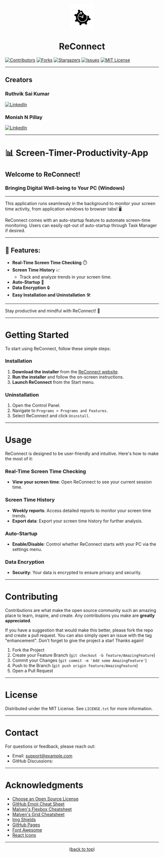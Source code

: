 <div align="center">
    <img src="assets/ReConnect Logo.png" alt="Logo" width="80" height="80">
    <h1>ReConnect</h1>
</div>


<!-- Shields -->
[![Contributors][contributors-shield]][contributors-url]
[![Forks][forks-shield]][forks-url]
[![Stargazers][stars-shield]][stars-url]
[![Issues][issues-shield]][issues-url]
[![MIT License][license-shield]][license-url]

---

## Creators

### Ruthvik Sai Kumar
[![LinkedIn][linkedin-shield]][linkedin-url-ruthvik]

### Monish N Pillay
[![LinkedIn][linkedin-shield]][linkedin-url-monish]

---

<!-- Shield URLs -->

# 📊 Screen-Timer-Productivity-App

## Welcome to ReConnect!
### Bringing Digital Well-being to Your PC (Windows)

---

This application runs seamlessly in the background to monitor your screen time activity, from application windows to browser tabs! 🖥️

ReConnect comes with an auto-startup feature to automate screen-time monitoring. Users can easily opt-out of auto-startup through Task Manager if desired.

---

## 🌟 Features:

- **Real-Time Screen Time Checking** ⏱️
- **Screen Time History** 📈
  - Track and analyze trends in your screen time.
- **Auto-Startup** 🔄
- **Data Encryption** 🔒
- **Easy Installation and Uninstallation** 🛠️

---

Stay productive and mindful with ReConnect! 🚀

---

# Getting Started

To start using ReConnect, follow these simple steps:

### Installation

1. **Download the installer** from the [ReConnect website](https://example.com).
2. **Run the installer** and follow the on-screen instructions.
3. **Launch ReConnect** from the Start menu.

### Uninstallation

1. Open the Control Panel.
2. Navigate to `Programs > Programs and Features`.
3. Select ReConnect and click `Uninstall`.

---

# Usage

ReConnect is designed to be user-friendly and intuitive. Here's how to make the most of it:

### Real-Time Screen Time Checking

- **View your screen time**: Open ReConnect to see your current session time.

### Screen Time History

- **Weekly reports**: Access detailed reports to monitor your screen time trends.
- **Export data**: Export your screen time history for further analysis.

### Auto-Startup

- **Enable/Disable**: Control whether ReConnect starts with your PC via the settings menu.

### Data Encryption

- **Security**: Your data is encrypted to ensure privacy and security.

---

# Contributing

Contributions are what make the open source community such an amazing place to learn, inspire, and create. Any contributions you make are **greatly appreciated**.

If you have a suggestion that would make this better, please fork the repo and create a pull request. You can also simply open an issue with the tag "enhancement".
Don't forget to give the project a star! Thanks again!

1. Fork the Project
2. Create your Feature Branch (`git checkout -b feature/AmazingFeature`)
3. Commit your Changes (`git commit -m 'Add some AmazingFeature'`)
4. Push to the Branch (`git push origin feature/AmazingFeature`)
5. Open a Pull Request

---

# License

Distributed under the MIT License. See `LICENSE.txt` for more information.

---

# Contact

For questions or feedback, please reach out:

- Email: [support@example.com](mailto:support@example.com)
- GitHub Discussions: <Here>

---

# Acknowledgments

- [Choose an Open Source License](https://choosealicense.com)
- [GitHub Emoji Cheat Sheet](https://www.webpagefx.com/tools/emoji-cheat-sheet)
- [Malven's Flexbox Cheatsheet](https://flexbox.malven.co/)
- [Malven's Grid Cheatsheet](https://grid.malven.co/)
- [Img Shields](https://shields.io)
- [GitHub Pages](https://pages.github.com)
- [Font Awesome](https://fontawesome.com)
- [React Icons](https://react-icons.github.io/react-icons/search)

---

<p align="center">(<a href="https://github.com/RuthvikSaiKumar/Screen-Timer-Productivity-App-App/tree/main?tab=readme-ov-file#-screen-timer-productivity-app">back to top</a>)</p>


[contributors-shield]: https://img.shields.io/github/contributors/RuthvikSaiKumar/Screen-Timer-Productivity-App.svg?style=for-the-badge
[contributors-url]: https://github.com/RuthvikSaiKumar/Screen-Timer-Productivity-App/graphs/contributors
[forks-shield]: https://img.shields.io/github/forks/RuthvikSaiKumar/Screen-Timer-Productivity-App.svg?style=for-the-badge
[forks-url]: https://github.com/RuthvikSaiKumar/Screen-Timer-Productivity-App/network/members
[stars-shield]: https://img.shields.io/github/stars/RuthvikSaiKumar/Screen-Timer-Productivity-App.svg?style=for-the-badge
[stars-url]: https://github.com/RuthvikSaiKumar/Screen-Timer-Productivity-App/stargazers
[issues-shield]: https://img.shields.io/github/issues/RuthvikSaiKumar/Screen-Timer-Productivity-App.svg?style=for-the-badge
[issues-url]: https://github.com/RuthvikSaiKumar/Screen-Timer-Productivity-App/issues
[license-shield]: https://img.shields.io/github/license/RuthvikSaiKumar/Screen-Timer-Productivity-App.svg?style=for-the-badge
[license-url]: https://github.com/RuthvikSaiKumar/Screen-Timer-Productivity-App/blob/master/LICENSE.txt
[linkedin-shield]: https://img.shields.io/badge/-LinkedIn-black.svg?style=for-the-badge&logo=linkedin&colorB=555
[linkedin-url-ruthvik]: https://www.linkedin.com/in/ruthvik-sai-300052291/
[linkedin-url-monish]: https://www.linkedin.com/in/monishnpillay/
